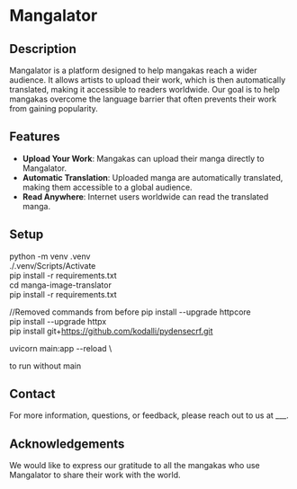 # Mangalator

## Description

Mangalator is a platform designed to help mangakas reach a wider audience. It allows artists to upload their work, which is then automatically translated, making it accessible to readers worldwide. Our goal is to help mangakas overcome the language barrier that often prevents their work from gaining popularity.

## Features

- **Upload Your Work**: Mangakas can upload their manga directly to Mangalator.
- **Automatic Translation**: Uploaded manga are automatically translated, making them accessible to a global audience.
- **Read Anywhere**: Internet users worldwide can read the translated manga.

## Setup

python -m venv .venv \
./.venv/Scripts/Activate \
pip install -r requirements.txt \
cd manga-image-translator \
pip install -r requirements.txt

//Removed commands from before
pip install --upgrade httpcore \
pip install --upgrade httpx \
pip install git+https://github.com/kodalli/pydensecrf.git

uvicorn main:app --reload \

to run without main
## Contact

For more information, questions, or feedback, please reach out to us at ___.

## Acknowledgements

We would like to express our gratitude to all the mangakas who use Mangalator to share their work with the world.


